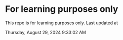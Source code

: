# For learning purposes only
This repo is for learning purposes only.
Last updated at

Thursday, August 29, 2024 9:33:02 AM

